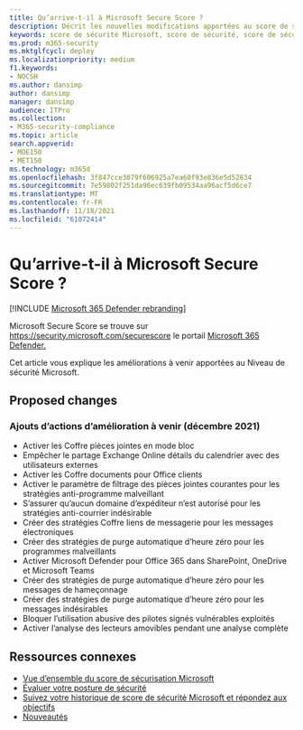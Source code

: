 ```yaml
---
title: Qu’arrive-t-il à Microsoft Secure Score ?
description: Décrit les nouvelles modifications apportées au score de sécurité Microsoft dans le portail Microsoft 365 Defender microsoft.
keywords: score de sécurité Microsoft, score de sécurité, score de sécurité Office 365, score de sécurité Microsoft, Microsoft 365 Defender portail, actions d’amélioration
ms.prod: m365-security
ms.mktglfcycl: deploy
ms.localizationpriority: medium
f1.keywords:
- NOCSH
ms.author: dansimp
author: dansimp
manager: dansimp
audience: ITPro
ms.collection:
- M365-security-compliance
ms.topic: article
search.appverid:
- MOE150
- MET150
ms.technology: m365d
ms.openlocfilehash: 3f847cce3079f606925a7ea60f93e836e5d52834
ms.sourcegitcommit: 7e59802f251da96ec639fb09534aa96acf5d6ce7
ms.translationtype: MT
ms.contentlocale: fr-FR
ms.lasthandoff: 11/18/2021
ms.locfileid: "61072414"
---
```

# <a name="whats-coming-to-microsoft-secure-score"></a>Qu’arrive-t-il à Microsoft Secure Score ?

[!INCLUDE [Microsoft 365 Defender rebranding](../includes/microsoft-defender.md)]

Microsoft Secure Score se trouve sur https://security.microsoft.com/securescore le portail [Microsoft 365 Defender.](microsoft-365-defender.md#the-microsoft-365-defender-portal)

Cet article vous explique les améliorations à venir apportées au Niveau de sécurité Microsoft.

## <a name="proposed-changes"></a>Proposed changes

### <a name="upcoming-improvement-action-additions-december-2021"></a>Ajouts d’actions d’amélioration à venir (décembre 2021)

- Activer les Coffre pièces jointes en mode bloc
- Empêcher le partage Exchange Online détails du calendrier avec des utilisateurs externes
- Activer les Coffre documents pour Office clients
- Activer le paramètre de filtrage des pièces jointes courantes pour les stratégies anti-programme malveillant
- S’assurer qu’aucun domaine d’expéditeur n’est autorisé pour les stratégies anti-courrier indésirable
- Créer des stratégies Coffre liens de messagerie pour les messages électroniques
- Créer des stratégies de purge automatique d’heure zéro pour les programmes malveillants
- Activer Microsoft Defender pour Office 365 dans SharePoint, OneDrive et Microsoft Teams
- Créer des stratégies de purge automatique d’heure zéro pour les messages de hameçonnage
- Créer des stratégies de purge automatique d’heure zéro pour les messages indésirables
- Bloquer l’utilisation abusive des pilotes signés vulnérables exploités
- Activer l’analyse des lecteurs amovibles pendant une analyse complète


## <a name="related-resources"></a>Ressources connexes

- [Vue d’ensemble du score de sécurisation Microsoft](microsoft-secure-score.md)
- [Évaluer votre posture de sécurité](microsoft-secure-score-improvement-actions.md)
- [Suivez votre historique de score de sécurité Microsoft et répondez aux objectifs](microsoft-secure-score-history-metrics-trends.md)
- [Nouveautés](microsoft-secure-score-whats-new.md)
